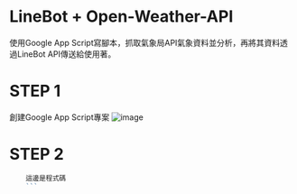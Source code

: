 # LineBot + Open-Weather-API
使用Google App Script寫腳本，抓取氣象局API氣象資料並分析，再將其資料透過LineBot API傳送給使用著。
# STEP 1
創建Google App Script專案
![image](https://github.com/BillShiau0720/LineBot-OpenWeather_API/blob/main/Step1.jpg)
# STEP 2
```js
    這邊是程式碼
    ```
